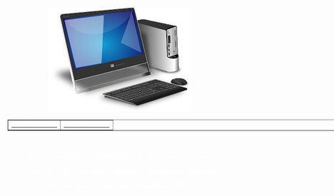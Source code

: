 <html>
<head>
<title>
	CS 151 - Introduction to Technology
</title>

</head>
<body background-color="#781010">

<center>
<img src="./CS151/images/computer.png">
<br>
<font face="verdana">
<table border=1 style="width:800px">
      <tr>
          <td><a href="./CS151/section1/section1.html" target="_self"><font color="#FFFFFF"><center>CS151 - Section 1</center></font></a></td>
          <td><a href="./CS151/section2/section2.html" target="_self"><font color="#FFFFFF"><center>CS151 - Section 2</center></font></a></td>
     </tr>
</table>
</center>
</font>

<font size="3" color="#FFFFFF" face="verdana">

<br>
<center>
<p>This page shows the Final Projects of CS 151 for Sections 1 and 2
<p>In this final project the students designed a personal web page where
<p>they will show the work made during this semester
</center>
<br>
<br>
<br>
<br>

</body>
</html>